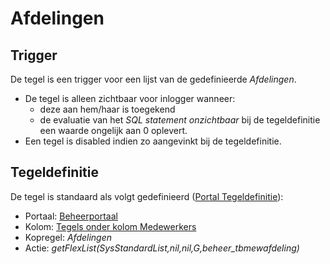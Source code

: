 # Afdelingen

## Trigger

De tegel is een trigger voor een lijst van de gedefinieerde *Afdelingen*.

- De tegel is alleen zichtbaar voor inlogger wanneer:
  - deze aan hem/haar is toegekend
  - de evaluatie van het *SQL statement onzichtbaar* bij de tegeldefinitie een waarde ongelijk aan 0 oplevert.
- Een tegel is disabled indien zo aangevinkt bij de tegeldefinitie.

## Tegeldefinitie

De tegel is standaard als volgt gedefinieerd ([Portal Tegeldefinitie](/instellen_inrichten/portaldefinitie/portal_tegel.md)):

- Portaal: [Beheerportaal](/probleemoplossing/portalen_en_moduleschermen/beheerportaa.md)
- Kolom: [Tegels onder kolom Medewerkers](/probleemoplossing/portalen_en_moduleschermen/beheerportaal/tegels_onder_kolom_medewerkers/README.md)
- Kopregel: *Afdelingen*
- Actie: *getFlexList(SysStandardList,nil,nil,G,beheer_tbmewafdeling)*
